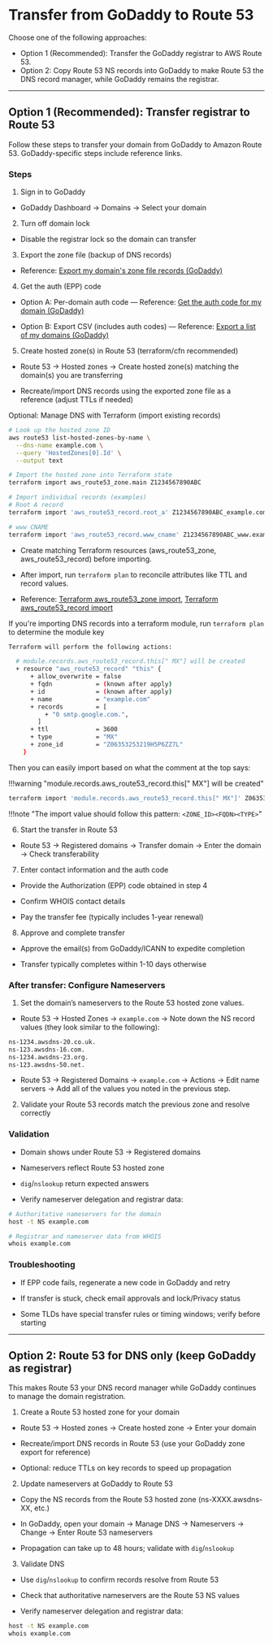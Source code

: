 # Transfer from GoDaddy to Route 53

Choose one of the following approaches:

- Option 1 (Recommended): Transfer the GoDaddy registrar to AWS Route 53.
- Option 2: Copy Route 53 NS records into GoDaddy to make Route 53 the DNS record manager, while GoDaddy remains the registrar.

---

## Option 1 (Recommended): Transfer registrar to Route 53

Follow these steps to transfer your domain from GoDaddy to Amazon Route 53. GoDaddy-specific steps include reference links.

### Steps

1) Sign in to GoDaddy

- GoDaddy Dashboard → Domains → Select your domain

2) Turn off domain lock

- Disable the registrar lock so the domain can transfer

3) Export the zone file (backup of DNS records)

- Reference: [Export my domain's zone file records (GoDaddy)](https://www.godaddy.com/help/export-my-domains-zone-file-records-4166)

4) Get the auth (EPP) code

- Option A: Per-domain auth code — Reference: [Get the auth code for my domain (GoDaddy)](https://www.godaddy.com/help/get-the-auth-code-for-my-domain-1685)

- Option B: Export CSV (includes auth codes) — Reference: [Export a list of my domains (GoDaddy)](https://www.godaddy.com/help/export-a-list-of-my-domains-3681)

5) Create hosted zone(s) in Route 53 (terraform/cfn recommended)

- Route 53 → Hosted zones → Create hosted zone(s) matching the domain(s) you are transferring

- Recreate/import DNS records using the exported zone file as a reference (adjust TTLs if needed)

Optional: Manage DNS with Terraform (import existing records)

```bash
# Look up the hosted zone ID
aws route53 list-hosted-zones-by-name \
  --dns-name example.com \
  --query 'HostedZones[0].Id' \
  --output text

# Import the hosted zone into Terraform state
terraform import aws_route53_zone.main Z1234567890ABC

# Import individual records (examples)
# Root A record
terraform import 'aws_route53_record.root_a' Z1234567890ABC_example.com_A

# www CNAME
terraform import 'aws_route53_record.www_cname' Z1234567890ABC_www.example.com_CNAME
```

- Create matching Terraform resources (aws_route53_zone, aws_route53_record) before importing.

- After import, run `terraform plan` to reconcile attributes like TTL and record values.

- Reference: [Terraform aws_route53_zone import](https://registry.terraform.io/providers/hashicorp/aws/latest/docs/resources/route53_zone#import), [Terraform aws_route53_record import](https://registry.terraform.io/providers/hashicorp/aws/latest/docs/resources/route53_record#import)

If you're importing DNS records into a terraform module, run `terraform plan` to determine the module key

```bash
Terraform will perform the following actions:

  # module.records.aws_route53_record.this[" MX"] will be created
  + resource "aws_route53_record" "this" {
      + allow_overwrite = false
      + fqdn            = (known after apply)
      + id              = (known after apply)
      + name            = "example.com"
      + records         = [
          + "0 smtp.google.com.",
        ]
      + ttl             = 3600
      + type            = "MX"
      + zone_id         = "Z06353253219H5P6ZZ7L"
    }
```
Then you can easily import based on what the comment at the top says:

!!!warning "module.records.aws_route53_record.this[" MX"] will be created"
```bash
terraform import 'module.records.aws_route53_record.this[" MX"]' Z06353253219H5P6ZZ7L_example.com_MX
```
!!!note "The import value should follow this pattern: `<ZONE_ID><FQDN><TYPE>`"

6) Start the transfer in Route 53

- Route 53 → Registered domains → Transfer domain → Enter the domain → Check transferability

7) Enter contact information and the auth code

- Provide the Authorization (EPP) code obtained in step 4

- Confirm WHOIS contact details

- Pay the transfer fee (typically includes 1-year renewal)

8) Approve and complete transfer

- Approve the email(s) from GoDaddy/ICANN to expedite completion

- Transfer typically completes within 1-10 days otherwise

### After transfer: Configure Nameservers

1) Set the domain’s nameservers to the Route 53 hosted zone values.

- Route 53 → Hosted Zones → `example.com` → Note down the NS record values (they look similar to the following): 

```bash
ns-1234.awsdns-20.co.uk.
ns-123.awsdns-16.com.
ns-1234.awsdns-23.org.
ns-123.awsdns-50.net.
```

- Route 53 → Registered Domains → `example.com` → Actions → Edit name servers → Add all of the values you noted in the previous step.

2) Validate your Route 53 records match the previous zone and resolve correctly

### Validation

- Domain shows under Route 53 → Registered domains

- Nameservers reflect Route 53 hosted zone

- `dig`/`nslookup` return expected answers

- Verify nameserver delegation and registrar data:

```bash
# Authoritative nameservers for the domain
host -t NS example.com

# Registrar and nameserver data from WHOIS
whois example.com
```

### Troubleshooting

- If EPP code fails, regenerate a new code in GoDaddy and retry

- If transfer is stuck, check email approvals and lock/Privacy status

- Some TLDs have special transfer rules or timing windows; verify before starting

---

## Option 2: Route 53 for DNS only (keep GoDaddy as registrar)

This makes Route 53 your DNS record manager while GoDaddy continues to manage the domain registration.

1) Create a Route 53 hosted zone for your domain

- Route 53 → Hosted zones → Create hosted zone → Enter your domain

- Recreate/import DNS records in Route 53 (use your GoDaddy zone export for reference)

- Optional: reduce TTLs on key records to speed up propagation

2) Update nameservers at GoDaddy to Route 53

- Copy the NS records from the Route 53 hosted zone (ns-XXXX.awsdns-XX, etc.)

- In GoDaddy, open your domain → Manage DNS → Nameservers → Change → Enter Route 53 nameservers

- Propagation can take up to 48 hours; validate with `dig`/`nslookup`

3) Validate DNS

- Use `dig`/`nslookup` to confirm records resolve from Route 53

- Check that authoritative nameservers are the Route 53 NS values

- Verify nameserver delegation and registrar data:

```bash
host -t NS example.com
whois example.com
``` 
